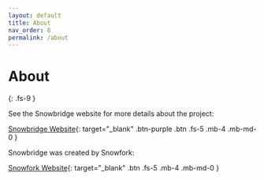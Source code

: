 ```yaml
---
layout: default
title: About
nav_order: 8
permalink: /about
---
```


# About
{: .fs-9 }

See the Snowbridge website for more details about the project:

[Snowbridge Website](https://snowbridge.snowfork.com/){: target="_blank" .btn-purple .btn .fs-5 .mb-4 .mb-md-0 }


Snowbridge was created by Snowfork:

[Snowfork Website](https://www.snowfork.com/){: target="_blank" .btn .fs-5 .mb-4 .mb-md-0 }